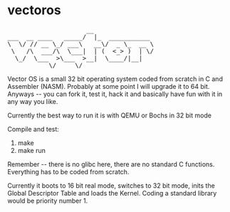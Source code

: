 # vectoros
<pre>
                     __
___  __ ____   _____/  |_  ___________
\  \/ // __ \_/ ___\   __\/  _ \_  __ \
 \   /\  ___/\  \___|  | (  <_> )  | \/
  \_/  \___  >\___  >__|  \____/|__|
           \/     \/
</pre>

Vector OS is a small 32 bit operating system coded from scratch in C and Assembler (NASM).
Probably at some point I will upgrade it to 64 bit. 
Anyways -- you can fork it, test it, hack it and basically have fun with it in any way you like.

Currently the best way to run it is with QEMU or Bochs in 32 bit mode

Compile and test:
1. make
2. make run

Remember -- there is no glibc here, there are no standard C functions.
Everything has to be coded from scratch.

Currently it boots to 16 bit real mode, switches to 32 bit mode, inits the Global Descriptor Table and loads the Kernel.
Coding a standard library would be priority number 1.

